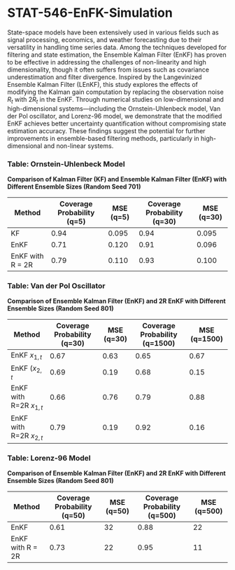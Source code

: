 # STAT-546-EnFK-Simulation
State-space models have been extensively used in various fields such as signal processing, economics, and weather forecasting due to their versatility in handling time series data. Among the techniques developed for filtering and state estimation, the Ensemble Kalman Filter (EnKF) has proven to be effective in addressing the challenges of non-linearity and high dimensionality, though it often suffers from issues such as covariance underestimation and filter divergence. Inspired by the Langevinized Ensemble Kalman Filter (LEnKF), this study explores the effects of modifying the Kalman gain computation by replacing the observation noise $R_t$ with $2R_t$ in the EnKF. Through numerical studies on low-dimensional and high-dimensional systems—including the Ornstein-Uhlenbeck model, Van der Pol oscillator, and Lorenz-96 model, we demonstrate that the modified EnKF achieves better uncertainty quantification without compromising state estimation accuracy. These findings suggest the potential for further improvements in ensemble-based filtering methods, particularly in high-dimensional and non-linear systems.

### Table: Ornstein-Uhlenbeck Model  
**Comparison of Kalman Filter (KF) and Ensemble Kalman Filter (EnKF) with Different Ensemble Sizes (Random Seed 701)**

| Method              | Coverage Probability (q=5) | MSE (q=5) | Coverage Probability (q=30) | MSE (q=30) |
|---------------------|-----------------------------|-----------|------------------------------|------------|
| KF                  | 0.94                        | 0.095     | 0.94                         | 0.095      |
| EnKF                | 0.71                        | 0.120     | 0.91                         | 0.096      |
| EnKF with R = 2R    | 0.79                        | 0.110     | 0.93                         | 0.100      |


### Table: Van der Pol Oscillator  
**Comparison of Ensemble Kalman Filter (EnKF) and 2R EnKF with Different Ensemble Sizes (Random Seed 801)**

| Method                          | Coverage Probability (q=30) | MSE (q=30) | Coverage Probability (q=1500) | MSE (q=1500) |
|--------------------------------|-----------------------------|------------|-------------------------------|---------------|
| EnKF $x_{1,t}$               | 0.67                        | 0.63       | 0.65                          | 0.67          |
| EnKF $(x_{2,t}$               | 0.69                        | 0.19       | 0.68                          | 0.15          |
| EnKF with R=2R $x_{1,t}$     | 0.66                        | 0.76       | 0.79                          | 0.88          |
| EnKF with R=2R $x_{2,t}$     | 0.79                        | 0.19       | 0.92                          | 0.16          |

### Table: Lorenz-96 Model  
**Comparison of Ensemble Kalman Filter (EnKF) and 2R EnKF with Different Ensemble Sizes (Random Seed 801)**

| Method                    | Coverage Probability (q=50) | MSE (q=50) | Coverage Probability (q=500) | MSE (q=500) |
|---------------------------|-----------------------------|------------|-------------------------------|-------------|
| EnKF                      | 0.61                        | 32         | 0.88                          | 22          |
| EnKF with R = 2R          | 0.73                        | 22         | 0.95                          | 11          |
